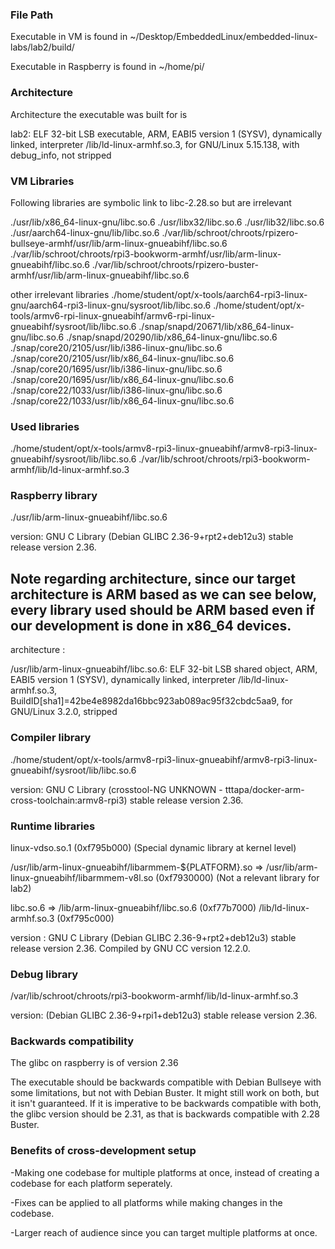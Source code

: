 

### File Path
Executable in VM is found in ~/Desktop/EmbeddedLinux/embedded-linux-labs/lab2/build/

Executable in Raspberry is found in ~/home/pi/

### Architecture
Architecture the executable was built for is 

lab2: ELF 32-bit LSB executable, ARM, EABI5 version 1 (SYSV), dynamically linked, interpreter /lib/ld-linux-armhf.so.3, for GNU/Linux 5.15.138, with debug_info, not stripped


### VM Libraries
Following libraries are symbolic link to libc-2.28.so but are irrelevant

./usr/lib/x86_64-linux-gnu/libc.so.6
./usr/libx32/libc.so.6
./usr/lib32/libc.so.6
./usr/aarch64-linux-gnu/lib/libc.so.6
./var/lib/schroot/chroots/rpizero-bullseye-armhf/usr/lib/arm-linux-gnueabihf/libc.so.6
./var/lib/schroot/chroots/rpi3-bookworm-armhf/usr/lib/arm-linux-gnueabihf/libc.so.6
./var/lib/schroot/chroots/rpizero-buster-armhf/usr/lib/arm-linux-gnueabihf/libc.so.6


other irrelevant libraries
./home/student/opt/x-tools/aarch64-rpi3-linux-gnu/aarch64-rpi3-linux-gnu/sysroot/lib/libc.so.6
./home/student/opt/x-tools/armv6-rpi-linux-gnueabihf/armv6-rpi-linux-gnueabihf/sysroot/lib/libc.so.6
./snap/snapd/20671/lib/x86_64-linux-gnu/libc.so.6
./snap/snapd/20290/lib/x86_64-linux-gnu/libc.so.6
./snap/core20/2105/usr/lib/i386-linux-gnu/libc.so.6
./snap/core20/2105/usr/lib/x86_64-linux-gnu/libc.so.6
./snap/core20/1695/usr/lib/i386-linux-gnu/libc.so.6
./snap/core20/1695/usr/lib/x86_64-linux-gnu/libc.so.6
./snap/core22/1033/usr/lib/i386-linux-gnu/libc.so.6
./snap/core22/1033/usr/lib/x86_64-linux-gnu/libc.so.6

### Used libraries
./home/student/opt/x-tools/armv8-rpi3-linux-gnueabihf/armv8-rpi3-linux-gnueabihf/sysroot/lib/libc.so.6
./var/lib/schroot/chroots/rpi3-bookworm-armhf/lib/ld-linux-armhf.so.3




### Raspberry library 
./usr/lib/arm-linux-gnueabihf/libc.so.6 

version:
GNU C Library (Debian GLIBC 2.36-9+rpt2+deb12u3) stable release version 2.36.

## Note regarding architecture, since our target architecture is ARM based as we can see below, every library used should be ARM based even if our development is done in x86_64 devices.
architecture : 

/usr/lib/arm-linux-gnueabihf/libc.so.6: ELF 32-bit LSB shared object, ARM, EABI5 version 1 (SYSV), dynamically linked, interpreter /lib/ld-linux-armhf.so.3, BuildID[sha1]=42be4e8982da16bbc923ab089ac95f32cbdc5aa9, for GNU/Linux 3.2.0, stripped


### Compiler library
./home/student/opt/x-tools/armv8-rpi3-linux-gnueabihf/armv8-rpi3-linux-gnueabihf/sysroot/lib/libc.so.6

version:
GNU C Library (crosstool-NG UNKNOWN - tttapa/docker-arm-cross-toolchain:armv8-rpi3) stable release version 2.36.




### Runtime libraries


linux-vdso.so.1 (0xf795b000) (Special dynamic library at kernel level)

/usr/lib/arm-linux-gnueabihf/libarmmem-${PLATFORM}.so => /usr/lib/arm-linux-gnueabihf/libarmmem-v8l.so (0xf7930000) (Not a relevant library for lab2)

 

libc.so.6 => /lib/arm-linux-gnueabihf/libc.so.6 (0xf77b7000)
/lib/ld-linux-armhf.so.3 (0xf795c000)

version : GNU C Library (Debian GLIBC 2.36-9+rpt2+deb12u3) stable release version 2.36.
Compiled by GNU CC version 12.2.0.



### Debug library
/var/lib/schroot/chroots/rpi3-bookworm-armhf/lib/ld-linux-armhf.so.3

version:
(Debian GLIBC 2.36-9+rpi1+deb12u3) stable release version 2.36.

### Backwards compatibility
The glibc on raspberry is of version 2.36

The executable should be backwards compatible with Debian Bullseye with some limitations, but not with Debian Buster. It might still work on both, but it isn't guaranteed. If it is imperative to be backwards compatible with both, the glibc version should be 2.31, as that is backwards compatible with 2.28 Buster.

### Benefits of cross-development setup

-Making one codebase for multiple platforms at once, instead of creating a codebase for each platform seperately. 

-Fixes can be applied to all platforms while making changes in the codebase.

-Larger reach of audience since you can target multiple platforms at once.